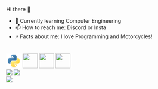 Hi there 👋




- 🌱 Currently learning Computer Engineering
- 📫 How to reach me: Discord or Insta
- ⚡ Facts about me: I love Programming and Motorcycles!

<div style="display: inline_block"><br>
  
  <img align="lazy" alt="Rafa-Python" height="40" width="40" src="https://raw.githubusercontent.com/devicons/devicon/master/icons/python/python-original.svg">
  <img loading="lazy" src="https://cdn.jsdelivr.net/gh/devicons/devicon/icons/java/java-original.svg" width="40" height="40"/> 
  <img loading="lazy" src="https://cdn.jsdelivr.net/gh/devicons/devicon/icons/c/c-original.svg" width="40" height="40"/> 
  <img loading="lazy" src="https://cdn.jsdelivr.net/gh/devicons/devicon/icons/cplusplus/cplusplus-original.svg" width="40" height="40"/> 
</div>
 
<div> 
  <a href="https://www.instagram.com/pedrito_trindade4/" target="_blank"><img src="https://img.shields.io/badge/-Instagram-%23E4405F?style=for-the-badge&logo=instagram&logoColor=white" target="_blank"></a>
 	<a href="https://www.twitch.tv/pedrito12gdc" target="_blank"><img src="https://img.shields.io/badge/Twitch-9146FF?style=for-the-badge&logo=twitch&logoColor=white" target="_blank"></a>

</div>
  <img height="180em" src="https://github-readme-stats.vercel.app/api/top-langs/?username=Pedromqt&layout=compact&langs_count=16&theme=dark"/>
